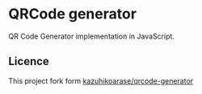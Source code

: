 # QRCode generator
QR Code Generator implementation in JavaScript.

## Licence
This project fork form [kazuhikoarase/qrcode-generator](https://github.com/kazuhikoarase/qrcode-generator/tree/master/ts)
